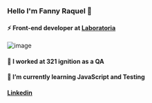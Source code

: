### Hello I'm Fanny Raquel 👋

#### ⚡ Front-end developer at [Laboratoria](https://www.laboratoria.la/)
![image](https://user-images.githubusercontent.com/77281295/169591851-d1cbf968-410f-454b-ae6c-44c5511955c0.png)

#### 🔭 I worked at 321 ignition as a QA
#### 🌱 I’m currently learning JavaScript and Testing

#### [Linkedin](https://www.linkedin.com/in/fannypastor/)

